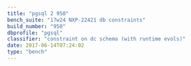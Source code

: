 ```yaml
---
title: "pgsql 2 950"
bench_suite: "17w24 NXP-22421 db constraints"
build_number: "950"
dbprofile: "pgsql"
classifier: "constraint on dc schema (with runtime evols)"
date: 2017-06-14T07:24:02
type: "bench"
---
```

